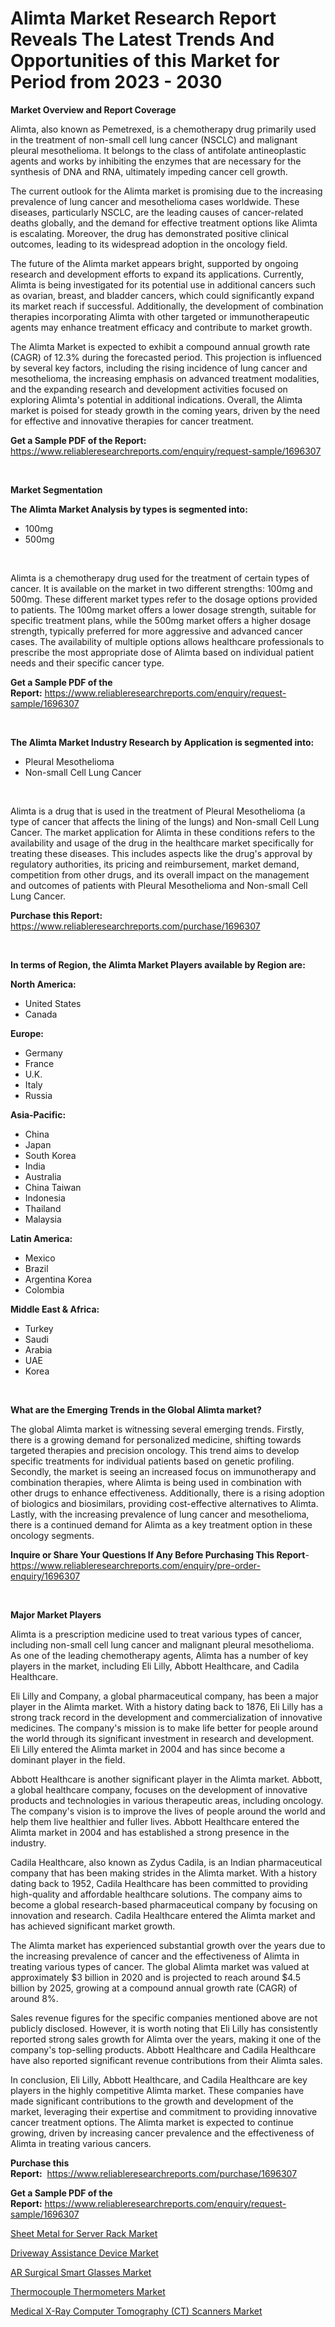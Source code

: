 <p><h1>Alimta Market Research Report Reveals The Latest Trends And Opportunities of this Market for Period from 2023 - 2030</h1></p><p><strong>Market Overview and Report Coverage</strong></p>
<p><p>Alimta, also known as Pemetrexed, is a chemotherapy drug primarily used in the treatment of non-small cell lung cancer (NSCLC) and malignant pleural mesothelioma. It belongs to the class of antifolate antineoplastic agents and works by inhibiting the enzymes that are necessary for the synthesis of DNA and RNA, ultimately impeding cancer cell growth.</p><p>The current outlook for the Alimta market is promising due to the increasing prevalence of lung cancer and mesothelioma cases worldwide. These diseases, particularly NSCLC, are the leading causes of cancer-related deaths globally, and the demand for effective treatment options like Alimta is escalating. Moreover, the drug has demonstrated positive clinical outcomes, leading to its widespread adoption in the oncology field.</p><p>The future of the Alimta market appears bright, supported by ongoing research and development efforts to expand its applications. Currently, Alimta is being investigated for its potential use in additional cancers such as ovarian, breast, and bladder cancers, which could significantly expand its market reach if successful. Additionally, the development of combination therapies incorporating Alimta with other targeted or immunotherapeutic agents may enhance treatment efficacy and contribute to market growth.</p><p>The Alimta Market is expected to exhibit a compound annual growth rate (CAGR) of 12.3% during the forecasted period. This projection is influenced by several key factors, including the rising incidence of lung cancer and mesothelioma, the increasing emphasis on advanced treatment modalities, and the expanding research and development activities focused on exploring Alimta's potential in additional indications. Overall, the Alimta market is poised for steady growth in the coming years, driven by the need for effective and innovative therapies for cancer treatment.</p></p>
<p><strong>Get a Sample PDF of the Report:</strong> <a href="https://www.reliableresearchreports.com/enquiry/request-sample/1696307">https://www.reliableresearchreports.com/enquiry/request-sample/1696307</a></p>
<p>&nbsp;</p>
<p><strong>Market Segmentation</strong></p>
<p><strong>The Alimta Market Analysis by types is segmented into:</strong></p>
<p><ul><li>100mg</li><li>500mg</li></ul></p>
<p>&nbsp;</p>
<p><p>Alimta is a chemotherapy drug used for the treatment of certain types of cancer. It is available on the market in two different strengths: 100mg and 500mg. These different market types refer to the dosage options provided to patients. The 100mg market offers a lower dosage strength, suitable for specific treatment plans, while the 500mg market offers a higher dosage strength, typically preferred for more aggressive and advanced cancer cases. The availability of multiple options allows healthcare professionals to prescribe the most appropriate dose of Alimta based on individual patient needs and their specific cancer type.</p></p>
<p><strong>Get a Sample PDF of the Report:</strong>&nbsp;<a href="https://www.reliableresearchreports.com/enquiry/request-sample/1696307">https://www.reliableresearchreports.com/enquiry/request-sample/1696307</a></p>
<p>&nbsp;</p>
<p><strong>The Alimta Market Industry Research by Application is segmented into:</strong></p>
<p><ul><li>Pleural Mesothelioma</li><li>Non-small Cell Lung Cancer</li></ul></p>
<p>&nbsp;</p>
<p><p>Alimta is a drug that is used in the treatment of Pleural Mesothelioma (a type of cancer that affects the lining of the lungs) and Non-small Cell Lung Cancer. The market application for Alimta in these conditions refers to the availability and usage of the drug in the healthcare market specifically for treating these diseases. This includes aspects like the drug's approval by regulatory authorities, its pricing and reimbursement, market demand, competition from other drugs, and its overall impact on the management and outcomes of patients with Pleural Mesothelioma and Non-small Cell Lung Cancer.</p></p>
<p><strong>Purchase this Report:</strong>&nbsp; <a href="https://www.reliableresearchreports.com/purchase/1696307">https://www.reliableresearchreports.com/purchase/1696307</a></p>
<p>&nbsp;</p>
<p><strong>In terms of Region, the Alimta Market Players available by Region are:</strong></p>
<p>
    <p> <strong> North America: </strong>
        <ul>
            <li>United States</li>
            <li>Canada</li>
        </ul>
        </p> 
    <p> <strong> Europe: </strong>
        <ul>
            <li>Germany</li>
            <li>France</li>
            <li>U.K.</li>
            <li>Italy</li>
            <li>Russia</li>
        </ul>
        </p> 
    <p> <strong> Asia-Pacific: </strong>
        <ul>
            <li>China</li>
            <li>Japan</li>
            <li>South Korea</li>
            <li>India</li>
            <li>Australia</li>
            <li>China Taiwan</li>
            <li>Indonesia</li>
            <li>Thailand</li>
            <li>Malaysia</li>
        </ul>
        </p> 
    <p> <strong> Latin America: </strong>
        <ul>
            <li>Mexico</li>
            <li>Brazil</li>
            <li>Argentina Korea</li>
            <li>Colombia</li>
        </ul>
        </p> 
    <p> <strong> Middle East & Africa: </strong>
        <ul>
            <li>Turkey</li>
            <li>Saudi</li>
            <li>Arabia</li>
            <li>UAE</li>
            <li>Korea</li>
        </ul>
    </p>
    </p>
<p>&nbsp;</p>
<p><strong>What are the Emerging Trends in the Global Alimta market?</strong></p>
<p><p>The global Alimta market is witnessing several emerging trends. Firstly, there is a growing demand for personalized medicine, shifting towards targeted therapies and precision oncology. This trend aims to develop specific treatments for individual patients based on genetic profiling. Secondly, the market is seeing an increased focus on immunotherapy and combination therapies, where Alimta is being used in combination with other drugs to enhance effectiveness. Additionally, there is a rising adoption of biologics and biosimilars, providing cost-effective alternatives to Alimta. Lastly, with the increasing prevalence of lung cancer and mesothelioma, there is a continued demand for Alimta as a key treatment option in these oncology segments.</p></p>
<p><strong>Inquire or Share Your Questions If Any Before Purchasing This Report</strong>- <a href="https://www.reliableresearchreports.com/enquiry/pre-order-enquiry/1696307">https://www.reliableresearchreports.com/enquiry/pre-order-enquiry/1696307</a></p>
<p>&nbsp;</p>
<p><strong>Major Market Players</strong></p>
<p><p>Alimta is a prescription medicine used to treat various types of cancer, including non-small cell lung cancer and malignant pleural mesothelioma. As one of the leading chemotherapy agents, Alimta has a number of key players in the market, including Eli Lilly, Abbott Healthcare, and Cadila Healthcare.</p><p>Eli Lilly and Company, a global pharmaceutical company, has been a major player in the Alimta market. With a history dating back to 1876, Eli Lilly has a strong track record in the development and commercialization of innovative medicines. The company's mission is to make life better for people around the world through its significant investment in research and development. Eli Lilly entered the Alimta market in 2004 and has since become a dominant player in the field.</p><p>Abbott Healthcare is another significant player in the Alimta market. Abbott, a global healthcare company, focuses on the development of innovative products and technologies in various therapeutic areas, including oncology. The company's vision is to improve the lives of people around the world and help them live healthier and fuller lives. Abbott Healthcare entered the Alimta market in 2004 and has established a strong presence in the industry.</p><p>Cadila Healthcare, also known as Zydus Cadila, is an Indian pharmaceutical company that has been making strides in the Alimta market. With a history dating back to 1952, Cadila Healthcare has been committed to providing high-quality and affordable healthcare solutions. The company aims to become a global research-based pharmaceutical company by focusing on innovation and research. Cadila Healthcare entered the Alimta market and has achieved significant market growth.</p><p>The Alimta market has experienced substantial growth over the years due to the increasing prevalence of cancer and the effectiveness of Alimta in treating various types of cancer. The global Alimta market was valued at approximately $3 billion in 2020 and is projected to reach around $4.5 billion by 2025, growing at a compound annual growth rate (CAGR) of around 8%.</p><p>Sales revenue figures for the specific companies mentioned above are not publicly disclosed. However, it is worth noting that Eli Lilly has consistently reported strong sales growth for Alimta over the years, making it one of the company's top-selling products. Abbott Healthcare and Cadila Healthcare have also reported significant revenue contributions from their Alimta sales.</p><p>In conclusion, Eli Lilly, Abbott Healthcare, and Cadila Healthcare are key players in the highly competitive Alimta market. These companies have made significant contributions to the growth and development of the market, leveraging their expertise and commitment to providing innovative cancer treatment options. The Alimta market is expected to continue growing, driven by increasing cancer prevalence and the effectiveness of Alimta in treating various cancers.</p></p>
<p><strong>Purchase this Report:</strong>&nbsp;&nbsp;<a href="https://www.reliableresearchreports.com/purchase/1696307">https://www.reliableresearchreports.com/purchase/1696307</a></p>
<p></p>
<p><strong>Get a Sample PDF of the Report:</strong>&nbsp;<a href="https://www.reliableresearchreports.com/enquiry/request-sample/1696307">https://www.reliableresearchreports.com/enquiry/request-sample/1696307</a></p>
<p><p><a href="https://github.com/YashRP12/Market-Research-Report-List-1/blob/main/sheet-metal-for-server-rack-market.md">Sheet Metal for Server Rack Market</a></p><p><a href="https://www.linkedin.com/pulse/driveway-assistance-device-market-size-share-global-analysis-x9ixe/">Driveway Assistance Device Market</a></p><p><a href="https://medium.com/@there.mix.bring/ar-surgical-smart-glasses-market-competitive-analysis-market-trends-and-forecast-to-2030-c3df85076633">AR Surgical Smart Glasses Market</a></p><p><a href="https://github.com/Chiragrp25/Market-Research-Report-List-1/blob/main/thermocouple-thermometers-market.md">Thermocouple Thermometers Market</a></p><p><a href="https://medium.com/@read.code.store/medical-x-ray-computer-tomography-ct-scanners-market-analysis-its-cagr-market-segmentation-and-611cd2e8426b">Medical X-Ray Computer Tomography (CT) Scanners Market</a></p></p>